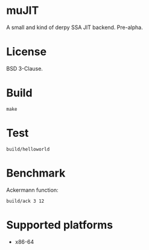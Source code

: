 # muJIT

A small and kind of derpy SSA JIT backend. Pre-alpha.

# License

BSD 3-Clause.

# Build

```
make
```

# Test

```
build/helloworld
```

# Benchmark

Ackermann function:

```
build/ack 3 12
```

# Supported platforms

- x86-64
